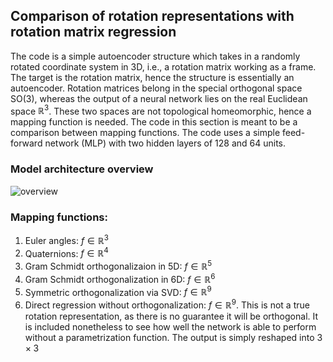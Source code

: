 ## Comparison of rotation representations with rotation matrix regression
The code is a simple autoencoder structure which takes in a randomly rotated coordinate system in 3D, i.e., a rotation matrix working as a frame. The target is the rotation matrix, hence the structure is essentially an autoencoder. Rotation matrices belong in the special orthogonal space SO(3), whereas the output of a neural network lies on the real Euclidean space $\mathbb{R}^3$. These two spaces are not topological
homeomorphic, hence a mapping function is needed. The code in this section is meant to be a comparison between mapping functions. The code uses a simple feed-forward network (MLP) with two hidden layers of 128 and 64 units.

### Model architecture overview
![overview](PoseEstimation/preliminary/overview.png)

### Mapping functions:

1. Euler angles: $f \in \mathbb{R}^3$
2. Quaternions: $f \in \mathbb{R}^4$
3. Gram Schmidt orthogonalizaion in 5D: $f\in \mathbb{R}^5$
4. Gram Schmidt orthogonalization in 6D: $f \in \mathbb{R}^6$
5. Symmetric orthogonalization via SVD: $f \in \mathbb{R}^9$
6. Direct regression without orthogonalization: $f \in \mathbb{R}^9$. This is not a true rotation representation, as there is no guarantee it will be orthogonal. It is included nonetheless to see how well the network is able to perform without a parametrization function. The output is simply reshaped into $3 \times 3$

